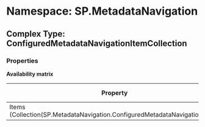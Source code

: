 # Namespace: SP.MetadataNavigation

## Complex Type: ConfiguredMetadataNavigationItemCollection

### Properties

**Availability matrix**

Property | SPO | SP 2019 | SP 2016 | SP 2013
----------|:---:|:-------:|:-------:|:-------:
Items (Collection(SP.MetadataNavigation.ConfiguredMetadataNavigationItem)) | ✅ | ✅ | ❌ | ❌